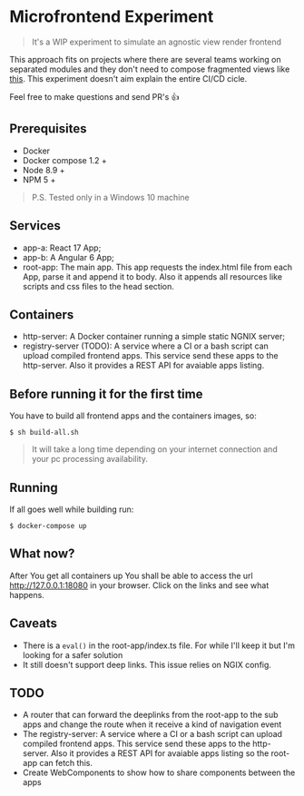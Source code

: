 # Microfrontend Experiment

> It's a WIP experiment to simulate an agnostic view render frontend 

This approach fits on projects where there are several teams working on separated modules and they don't need to compose fragmented views like [this](https://micro-frontends.org/).
This experiment doesn't aim explain the entire CI/CD cicle.

Feel free to make questions and send PR's 👍

## Prerequisites
* Docker
* Docker compose 1.2 +
* Node 8.9 +
* NPM 5 +

> P.S. Tested only in a Windows 10 machine

## Services
* app-a: React 17 App;
* app-b: A Angular 6 App;
* root-app: The main app. This app requests the index.html file from each App, parse it and append it to body. Also it appends all resources like scripts and css files to the head section.

## Containers
* http-server: A Docker container running a simple static NGNIX server;
* registry-server (TODO): A service where a CI or a bash script can upload compiled frontend apps. This service send these apps to the http-server. Also it provides a REST API for avaiable apps listing.

## Before running it for the first time
You have to build all frontend apps and the containers images, so:
```
$ sh build-all.sh
```
> It will take a long time depending on your internet connection and your pc processing availability.

## Running

If all goes well while building run:
```
$ docker-compose up
```

## What now?
After You get all containers up You shall be able to access the url http://127.0.0.1:18080 in your browser. Click on the links and see what happens.

## Caveats
* There is a ``eval()`` in the root-app/index.ts file. For while I'll keep it but I'm looking for a safer solution
* It still doesn't support deep links. This issue relies on NGIX config.

## TODO
* A router that can forward the deeplinks from the root-app to the sub apps and change the route when it receive a kind of navigation event
* The registry-server: A service where a CI or a bash script can upload compiled frontend apps. This service send these apps to the http-server. Also it provides a REST API for avaiable apps listing so the root-app can fetch this.
* Create WebComponents to show how to share components between the apps